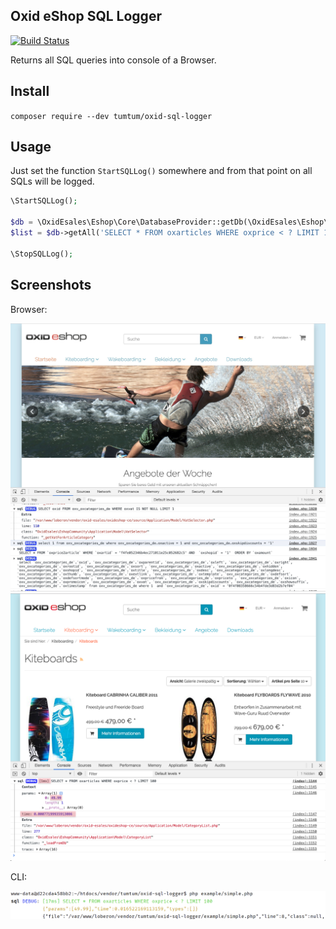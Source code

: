 Oxid eShop SQL Logger
---------------------

[![Build Status](https://travis-ci.org/TumTum/oxid-sql-logger.svg?branch=master)](https://travis-ci.org/TumTum/oxid-sql-logger)

Returns all SQL queries into console of a Browser.

## Install

`composer require --dev tumtum/oxid-sql-logger`

## Usage

Just set the function `StartSQLLog()` somewhere and from that point on all SQLs will be logged.

```php
\StartSQLLog();

$db = \OxidEsales\Eshop\Core\DatabaseProvider::getDb(\OxidEsales\Eshop\Core\DatabaseProvider::FETCH_MODE_ASSOC);
$list = $db->getAll('SELECT * FROM oxarticles WHERE oxprice < ? LIMIT 100', [49.99]);

\StopSQLLog();
```

## Screenshots

Browser:

![Example all sqls](https://raw.githubusercontent.com/TumTum/oxid-sql-logger/master/img/screenshot-a.jpg)
![Example only one range](https://raw.githubusercontent.com/TumTum/oxid-sql-logger/master/img/screenshot-b.png)

CLI:

![Example CLI](https://raw.githubusercontent.com/TumTum/oxid-sql-logger/master/img/screenshot-cli.png)

